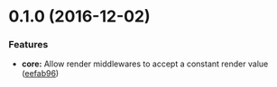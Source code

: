 <a name="0.1.0"></a>
# 0.1.0 (2016-12-02)


### Features

* **core:** Allow render middlewares to accept a constant render value ([eefab96](https://github.com/chrisdevereux/reboot/commit/eefab96))



